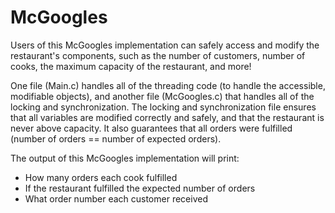 # McGoogles
Users of this McGoogles implementation can safely access and modify the restaurant's components, such as the number of customers, number of cooks, the maximum capacity of the restaurant, and more! 

One file (Main.c) handles all of the threading code (to handle the accessible, modifiable objects), and another file (McGoogles.c) that handles all of the locking and synchronization. The locking and synchronization file ensures that all variables are modified correctly and safely, and that the restaurant is never above capacity. It also guarantees that all orders were fulfilled (number of orders == number of expected orders). 


The output of this McGoogles implementation will print:
* How many orders each cook fulfilled
* If the restaurant fulfilled the expected number of orders
* What order number each customer received 
